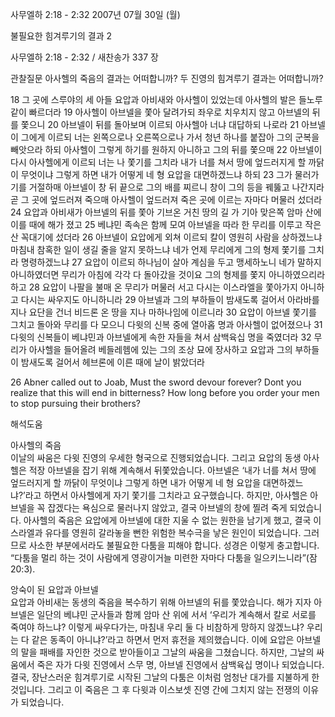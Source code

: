 사무엘하 2:18 - 2:32 
2007년 07월 30일 (월)

불필요한 힘겨루기의 결과 2



사무엘하 2:18 - 2:32 / 새찬송가 337 장


관찰질문
아사헬의 죽음의 결과는 어떠합니까? 
두 진영의 힘겨루기 결과는 어떠합니까? 

18 그 곳에 스루야의 세 아들 요압과 아비새와 아사헬이 있었는데 아사헬의 발은 들노루 같이 빠르더라 19 아사헬이 아브넬을 쫓아 달려가되 좌우로 치우치지 않고 아브넬의 뒤를 쫓으니 20 아브넬이 뒤를 돌아보며 이르되 아사헬아 너냐 대답하되 나로라 21 아브넬이 그에게 이르되 너는 왼쪽으로나 오른쪽으로나 가서 청년 하나를 붙잡아 그의 군복을 빼앗으라 하되 아사헬이 그렇게 하기를 원하지 아니하고 그의 뒤를 쫓으매 22 아브넬이 다시 아사헬에게 이르되 너는 나 쫓기를 그치라 내가 너를 쳐서 땅에 엎드러지게 할 까닭이 무엇이냐 그렇게 하면 내가 어떻게 네 형 요압을 대면하겠느냐 하되 23 그가 물러가기를 거절하매 아브넬이 창 뒤 끝으로 그의 배를 찌르니 창이 그의 등을 꿰뚫고 나간지라 곧 그 곳에 엎드러져 죽으매 아사헬이 엎드러져 죽은 곳에 이르는 자마다 머물러 섰더라 24 요압과 아비새가 아브넬의 뒤를 쫓아 기브온 거친 땅의 길 가 기아 맞은쪽 암마 산에 이를 때에 해가 졌고 25 베냐민 족속은 함께 모여 아브넬을 따라 한 무리를 이루고 작은 산 꼭대기에 섰더라 26 아브넬이 요압에게 외쳐 이르되 칼이 영원히 사람을 상하겠느냐 마침내 참혹한 일이 생길 줄을 알지 못하느냐 네가 언제 무리에게 그의 형제 쫓기를 그치라 명령하겠느냐 27 요압이 이르되 하나님이 살아 계심을 두고 맹세하노니 네가 말하지 아니하였더면 무리가 아침에 각각 다 돌아갔을 것이요 그의 형제를 쫓지 아니하였으리라 하고 28 요압이 나팔을 불매 온 무리가 머물러 서고 다시는 이스라엘을 쫓아가지 아니하고 다시는 싸우지도 아니하니라 29 아브넬과 그의 부하들이 밤새도록 걸어서 아라바를 지나 요단을 건너 비드론 온 땅을 지나 마하나임에 이르니라 30 요압이 아브넬 쫓기를 그치고 돌아와 무리를 다 모으니 다윗의 신복 중에 열아홉 명과 아사헬이 없어졌으나 31 다윗의 신복들이 베냐민과 아브넬에게 속한 자들을 쳐서 삼백육십 명을 죽였더라 32 무리가 아사헬을 들어올려 베들레헴에 있는 그의 조상 묘에 장사하고 요압과 그의 부하들이 밤새도록 걸어서 헤브론에 이른 때에 날이 밝았더라 

26 Abner called out to Joab, Must the sword devour forever? Dont you realize that this will end in bitterness? How long before you order your men to stop pursuing their brothers?

해석도움





아사헬의 죽음  
이날의 싸움은 다윗 진영의 우세한 형국으로 진행되었습니다. 그리고 요압의 동생 아사헬은 적장 아브넬을 잡기 위해 계속해서 뒤쫓았습니다. 아브넬은 ‘내가 너를 쳐서 땅에 엎드러지게 할 까닭이 무엇이냐 그렇게 하면 내가 어떻게 네 형 요압을 대면하겠느냐?’라고 하면서 아사헬에게 자기 쫓기를 그치라고 요구했습니다. 하지만, 아사헬은 아브넬을 꼭 잡겠다는 욕심으로 물러나지 않았고, 결국 아브넬의 창에 찔려 죽게 되었습니다. 아사헬의 죽음은 요압에게 아브넬에 대한 지울 수 없는 원한을 남기게 했고, 결국 이스라엘과 유다를 영원히 갈라놓을 뻔한 위험한 복수극을 낳은 원인이 되었습니다. 그러므로 사소한 부분에서라도 불필요한 다툼을 피해야 합니다. 성경은 이렇게 충고합니다. “다툼을 멀리 하는 것이 사람에게 영광이거늘 미련한 자마다 다툼을 일으키느니라”(잠 20:3).      

앙숙이 된 요압과 아브넬  
요압과 아비새는 동생의 죽음을 복수하기 위해 아브넬의 뒤를 쫓았습니다. 해가 지자 아브넬은 일단의 베냐민 군사들과 함께 암마 산 위에 서서 ‘우리가 계속해서 칼로 서로를 죽여야 하느냐? 이렇게 싸우다가는, 마침내 우리 둘 다 비참하게 망하지 않겠느냐? 우리는 다 같은 동족이 아니냐?’라고 하면서 먼저 휴전을 제의했습니다. 이에 요압은 아브넬의 말을 패배를 자인한 것으로 받아들이고 그날의 싸움을 그쳤습니다. 하지만, 그날의 싸움에서 죽은 자가 다윗 진영에서 스무 명, 아브넬 진영에서 삼백육십 명이나 되었습니다. 결국, 장난스러운 힘겨루기로 시작된 그날의 다툼은 이처럼 엄청난 대가를 지불하게 한 것입니다. 그리고 이 죽음은 그 후 다윗과 이스보셋 진영 간에 그치지 않는 전쟁의 이유가 되었습니다.